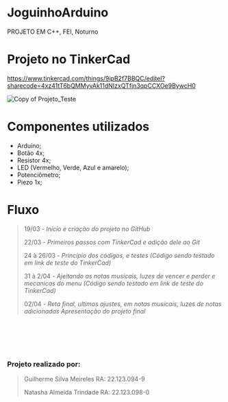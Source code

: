 # JoguinhoArduino
PROJETO EM C++, FEI, Noturno

# Projeto no TinkerCad
https://www.tinkercad.com/things/9ipB2f7BBQC/editel?sharecode=4xz41tT6bQMMyvAk11dNIzxQTfjn3qpCCXOe9BywcH0


![Copy of Projeto_Teste](https://github.com/user-attachments/assets/d50f543e-c7e6-42ed-b01d-052c41c4ae0b)


# Componentes utilizados
- Arduíno;
- Botão 4x;
- Resistor 4x;
- LED (Vermelho, Verde, Azul e amarelo);
- Potenciômetro;
- Piezo 1x;

# Fluxo
> 19/03 - _Início e criação do projeto no GitHub_
> 
> 22/03 - _Primeiros passos com TinkerCad e adição dele ao Git_
> 
> 24 à 26/03 - _Princípio dos códigos, e testes (Código sendo testado em link de teste do TinkerCad)_
> 
> 31 à 2/04 - _Ajeitando as notas musicais, luzes de vencer e perder e mecanicas do menu (Código sendo testado em link de teste do TinkerCad)_
>
> 02/04 - _Reta final, ultimos ajustes, em notas musicais, luzes de notas adicionadas_
> _Apresentação do projeto final_
<br>
<br>
<br>

<br>

### Projeto realizado por:
> Guilherme Silva Meireles RA: 22.123.094-9
> 
> Natasha Almeida Trindade RA: 22.123.098-0
